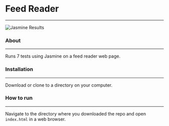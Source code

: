 # Feed Reader
---
![Jasmine Results](http://www.billcombsdevelopment.com/img/jasmine.png)
### About
---
Runs 7 tests using Jasmine on a feed reader web page.
### Installation
---
Download or clone to a directory on your computer.
### How to run
---
Navigate to the directory where you downloaded the repo and open `index.html` in a web browser.

